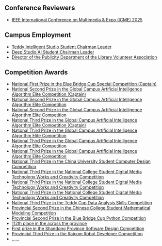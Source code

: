 ## Conference Reviewers

<ul style="margin:0 0 5px;">
  <li><a href="http://cvpr2023.thecvf.com/"><autocolor>IEEE International Conference on Multimedia & Expo (ICME) 2025</autocolor></a></li>
</ul>

## Campus Employment

<ul style="margin:0 0 5px;">
  <li><a href="https://zaozzz.github.io/"><autocolor>Teddy Intelligent Studio Student Chairman Leader</autocolor></a></li>
  <li><a href="https://zaozzz.github.io/"><autocolor>Deep Studio AI Student Chairman Leader</autocolor></a></li>
  <li><a href="https://zaozzz.github.io/"><autocolor>Director of the Publicity Department of the Library Volunteer Association</autocolor></a></li>
</ul>

## Competition Awards

<ul style="margin:0 0 20px;">
  <li><a href="https://zaozzz.github.io/"><autocolor>National First Prize in the Blue Bridge Cup Special Competition (Captain)</autocolor></a></li>
  <li><a href="https://zaozzz.github.io/"><autocolor>National Second Prize in the Global Campus Artificial Intelligence Algorithm Elite Competition (Captain)</autocolor></a></li>
  <li><a href="https://zaozzz.github.io/"><autocolor>National Second Prize in the Global Campus Artificial Intelligence Algorithm Elite Competition</autocolor></a></li>
  <li><a href="https://zaozzz.github.io/"><autocolor>National Second Prize in the Global Campus Artificial Intelligence Algorithm Elite Competition</autocolor></a></li>
  <li><a href="https://zaozzz.github.io/"><autocolor>National Third Prize in the Global Campus Artificial Intelligence Algorithm Elite Competition (Captain)</autocolor></a></li>
  <li><a href="https://zaozzz.github.io/"><autocolor>National Third Prize in the Global Campus Artificial Intelligence Algorithm Elite Competition</autocolor></a></li>
  <li><a href="https://zaozzz.github.io/"><autocolor>National Third Prize in the Global Campus Artificial Intelligence Algorithm Elite Competition</autocolor></a></li>
  <li><a href="https://zaozzz.github.io/"><autocolor>National Third Prize in the Global Campus Artificial Intelligence Algorithm Elite Competition</autocolor></a></li>
  <li><a href="hhttps://zaozzz.github.io/"><autocolor>National Third Prize in the China University Student Computer Design Competition</autocolor></a></li>
  <li><a href="https://zaozzz.github.io/"><autocolor>National Third Prize in the National College Student Digital Media Technology Works and Creativity Competition</autocolor></a></li>
  <li><a href="https://zaozzz.github.io/"><autocolor>National Third Prize in the National College Student Digital Media Technology Works and Creativity Competition</autocolor></a></li>
  <li><a href="https://zaozzz.github.io/"><autocolor>National Third Prize in the National College Student Digital Media Technology Works and Creativity Competition</autocolor></a></li>
  <li><a href="https://zaozzz.github.io/"><autocolor>National Third Prize in the Teddy Cup Data Analysis Skills Competition</autocolor></a></li>
  <li><a href="https://zaozzz.github.io/"><autocolor>Provincial Second Prize in the Chinese College Student Mathematical Modeling Competition</autocolor></a></li>
  <li><a href="https://zaozzz.github.io/"><autocolor>Provincial Second Prize in the Blue Bridge Cup Python Competition</autocolor></a></li>
  <li><a href="https://zaozzz.github.io/"><autocolor>112th place in the across the province</autocolor></a></li>
  <li><a href="https://zaozzz.github.io/"><autocolor>First prize in the Shandong Province Software Design Competition</autocolor></a></li>
  <li><a href="https://zaozzz.github.io/"><autocolor>Provincial Third Prize in the Raicom Robot Developer Competition</autocolor></a></li>
  <li><a href="https://zaozzz.github.io/"><autocolor>......</autocolor></a></li>
</ul>

